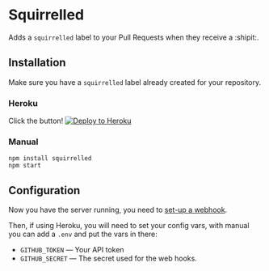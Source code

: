 # Squirrelled

Adds a `squirrelled` label to your Pull Requests when they receive a :shipit:.

## Installation

Make sure you have a `squirrelled` label already created for your repository.

### Heroku

Click the button!
[![Deploy to Heroku](https://www.herokucdn.com/deploy/button.png)](https://heroku.com/deploy)

### Manual

```
npm install squirrelled
npm start
```

## Configuration

Now you have the server running, you need to [set-up a webhook](https://developer.github.com/webhooks/).

Then, if using Heroku, you will need to set your config vars, with manual you can add a `.env` and put the vars in there:

 - `GITHUB_TOKEN` — Your API token
 - `GITHUB_SECRET` — The secret used for the web hooks.
